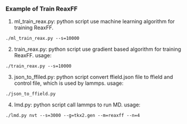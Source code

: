 ### Example of Train ReaxFF

1. ml_train_reax.py: python script use machine learning algorithm for training ReaxFF.
```shell
./ml_train_reax.py --s=10000
```
2. train_reax.py: python script use gradient based algorithm for training ReaxFF.
   usage:
```shell
./train_reax.py --s=10000
```
3. json_to_ffiled.py: python script convert ffield.json file to ffield and control file, which is used by lammps.
   usage:
```shell
./json_to_ffield.py
```
4. lmd.py: python script call lammps to run MD.
   usage:
```shell
./lmd.py nvt --s=3000 --g=tkx2.gen --m=reaxff --n=4
```